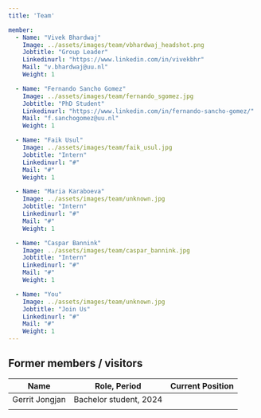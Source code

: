 ```yaml
---
title: 'Team'

member:
  - Name: "Vivek Bhardwaj"
    Image: ../assets/images/team/vbhardwaj_headshot.png
    Jobtitle: "Group Leader"
    Linkedinurl: "https://www.linkedin.com/in/vivekbhr"
    Mail: "v.bhardwaj@uu.nl"
    Weight: 1

  - Name: "Fernando Sancho Gomez"
    Image: ../assets/images/team/fernando_sgomez.jpg
    Jobtitle: "PhD Student"
    Linkedinurl: "https://www.linkedin.com/in/fernando-sancho-gomez/"
    Mail: "f.sanchogomez@uu.nl"
    Weight: 1

  - Name: "Faik Usul"
    Image: ../assets/images/team/faik_usul.jpg
    Jobtitle: "Intern"
    Linkedinurl: "#"
    Mail: "#"
    Weight: 1

  - Name: "Maria Karaboeva"
    Image: ../assets/images/team/unknown.jpg
    Jobtitle: "Intern"
    Linkedinurl: "#"
    Mail: "#"
    Weight: 1

  - Name: "Caspar Bannink"
    Image: ../assets/images/team/caspar_bannink.jpg
    Jobtitle: "Intern"
    Linkedinurl: "#"
    Mail: "#"
    Weight: 1

  - Name: "You"
    Image: ../assets/images/team/unknown.jpg
    Jobtitle: "Join Us"
    Linkedinurl: "#"
    Mail: "#"
    Weight: 1
---
```



## Former members / visitors

| Name                  | Role, Period                 | Current Position                         |
| --------------------- | ---------------------------- | ---------------------------------------- |
|  Gerrit Jongjan       | Bachelor student, 2024       |                                          |
|                       |                              |                                          |
